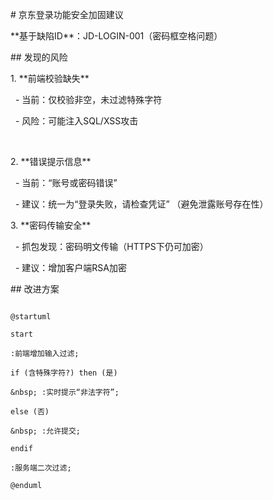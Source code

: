 \# 京东登录功能安全加固建议

\*\*基于缺陷ID\*\*：JD-LOGIN-001（密码框空格问题）



\## 发现的风险

1\. \*\*前端校验缺失\*\*  

&nbsp;  - 当前：仅校验非空，未过滤特殊字符  

&nbsp;  - 风险：可能注入SQL/XSS攻击  

&nbsp;  

2\. \*\*错误提示信息\*\*  

&nbsp;  - 当前：“账号或密码错误”  

&nbsp;  - 建议：统一为“登录失败，请检查凭证” （避免泄露账号存在性）  



3\. \*\*密码传输安全\*\*  

&nbsp;  - 抓包发现：密码明文传输（HTTPS下仍可加密）  

&nbsp;  - 建议：增加客户端RSA加密  



\## 改进方案

```plantuml

@startuml

start

:前端增加输入过滤;

if (含特殊字符?) then (是)

&nbsp; :实时提示“非法字符”;

else (否)

&nbsp; :允许提交;

endif

:服务端二次过滤;

@enduml

